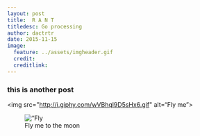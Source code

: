 ```yaml
---
layout: post
title:  R A N T
titledesc: Go processing
author: dactrtr
date: 2015-11-15
image:
  feature: ../assets/imgheader.gif
  credit: 
  creditlink: 
---
```

### this is another post


<img src="http://i.giphy.com/wVBhql9D5sHx6.gif" alt=“Fly me”>

<figure>
   <img src="http://i.giphy.com/wVBhql9D5sHx6.gif" alt=“Fly me”>
<figcaption>
Fly me to the moon
</figcaption>
</figure>